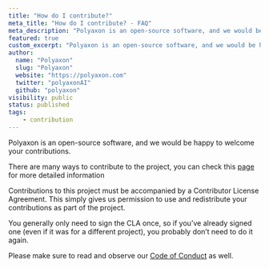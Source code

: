 ```yaml
---
title: "How do I contribute?"
meta_title: "How do I contribute? - FAQ"
meta_description: "Polyaxon is an open-source software, and we would be happy to welcome your contributions."
featured: true
custom_excerpt: "Polyaxon is an open-source software, and we would be happy to welcome your contributions."
author:
  name: "Polyaxon"
  slug: "Polyaxon"
  website: "https://polyaxon.com"
  twitter: "polyaxonAI"
  github: "polyaxon"
visibility: public
status: published
tags:
    - contribution
---
```


Polyaxon is an open-source software, and we would be happy to welcome your contributions.

There are many ways to contribute to the project, you can check this [page](https://github.com/polyaxon/polyaxon/blob/master/CONTRIBUTING.md) for more detailed information

Contributions to this project must be accompanied by a Contributor License Agreement.
This simply gives us permission to use and redistribute your contributions as part of the project.

You generally only need to sign the CLA once,
so if you’ve already signed one (even if it was for a different project),
you probably don’t need to do it again.

Please make sure to read and observe our [Code of Conduct](https://github.com/polyaxon/polyaxon/blob/master/CODE_OF_CONDUCT.md) as well.
